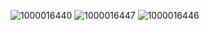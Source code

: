 ![1000016440](https://github.com/user-attachments/assets/94ac14f0-b88c-43a0-b282-90032f7273dc)
![1000016447](https://github.com/user-attachments/assets/14cbfd9a-4c69-40ed-95bf-e34a07f55f3f)
![1000016446](https://github.com/user-attachments/assets/20272fe7-da68-4b30-8860-9d153f17f65b)


<!--
**Dentmay/Dentmay** is a ✨ _special_ ✨ repository because its `README.md` (this file) appears on your GitHub profile.

Here are some ideas to get you started:

- 🔭 I’m currently working on ...
- 🌱 I’m currently learning ...
- 👯 I’m looking to collaborate on ...
- 🤔 I’m looking for help with ...
- 💬 Ask me about ...
- 📫 How to reach me: ...
- 😄 Pronouns: ...
- ⚡ Fun fact: ...
-->
